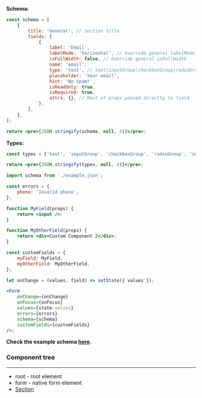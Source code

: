**Schema:**

```jsx
const schema = [
    {
        title: 'General', // Section title
        fields: [
            {
                label: 'Email',
                labelMode: 'horizontal', // Override general labelMode
                isFullWidth: false, // Override general isFullWidth
                name: 'email',
                type: 'text', // text|inputGroup|checkboxGroup|radioGroup|select|slider
                placeholder: 'Your email',
                hint: 'No spam!',
                isReadOnly: true,
                isRequired: true,
                attrs: {}, // Rest of props passed directly to field
            },
        ],
    },
];

return <pre>{JSON.stringify(schema, null, 4)}</pre>;
```

**Types:**

```jsx
const types = ['text', 'inputGroup', 'checkboxGroup', 'radioGroup', 'select', 'slider'];

return <pre>{JSON.stringify(types, null, 4)}</pre>;
```

```jsx
import schema from './example.json';

const errors = {
    phone: 'Invalid phone',
};

function MyField(props) {
    return <input />;
}

function MyOtherField(props) {
    return <div>Custom Component 2</div>;
}

const customFields = {
    myField: MyField,
    myOtherField: MyOtherField,
};

let onChange = (values, field) => setState({ values });

<Form
    onChange={onChange}
    onFocus={onFocus}
    values={state.values}
    errors={errors}
    schema={schema}
    customFields={customFields}
/>;
```

**Check the example schema <a href="https://raw.githubusercontent.com/ForceManager/hoi-poi-ui/master/src/components/forms/Form/example.json" target="_blank">here</a>.**

### Component tree

---

-   root - root element
-   form - native form element
-   [Section](#/Forms?id=Section)
